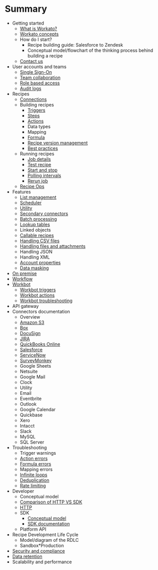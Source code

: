 # Summary

* Getting started
  * [What is Workato?](_docs/what-is-workato.md)
  * [Workato concepts](_docs/workato-concepts.md)
  * How do I start?
    * Recipe building guide: Salesforce to Zendesk
    * Conceptual model/flowchart of the thinking process behind building a recipe
  * [Contact us](_docs/contact-us.md)
* User accounts and teams
  * [Single Sign-On](_docs/_user_accounts_and_teams/sso.md)
  * [Team collaboration](_docs/_user_accounts_and_teams/team-collaboration.md)
  * [Role based access](_docs/_user_accounts_and_teams/team-collaboration.md#team-roles)
  * [Audit logs](_docs/_user_accounts_and_teams/team-collaboration.md#audit-logs)
* Recipes
  * [Connections](_docs/_recipes/connections.md)
  * Building recipes
    * [Triggers](_docs/_recipes/triggers.md)
    * [Steps](_docs/_recipes/steps.md)
    * [Actions](_docs/_recipes/actions.md)
    * Data types
    * Mapping
    * [Formula](_docs/_recipes/formula.md)
    * [Recipe version management](_docs/_recipes/recipe-version-management.md)
    * [Best practices](_docs/_recipes/building-best-practices.md)
  * Running recipes
    * [Job details](_docs/_recipes/job-details.md)
    * [Test recipe](_docs/_recipes/testing-recipes.md)
    * [Start and stop](_docs/_recipes/start-and-stop.md)
    * [Polling intervals](_docs/_recipes/polling-intervals.md)
    * [Rerun job](_docs/_recipes/rerun-job.md)
  * [Recipe Ops](_docs/recipe-ops.md)
* Features
  * [List management](_docs/_features/list-management.md)
  * [Scheduler](_docs/_features/scheduler.md)
  * [Utility](_docs/_features/utilities.md)
  * [Secondary connectors](_docs/_features/secondary-connectors.md)
  * [Batch processing](_docs/_features/batch-processing.md)
  * [Lookup tables](_docs/_features/lookup-tables.md)
  * Linked objects
  * [Callable recipes](_docs/_features/callable-recipes.md)
  * [Handling CSV files](_docs/_features/handling-csv-files.md)
  * [Handling files and attachments](_docs/_features/handling-files-and-attachments.md)
  * Handling JSON
  * Handling XML
  * [Account properties](_docs/_features/account-properties.md)
  * [Data masking](_docs/_features/data-masking.md)
* [On premise](_docs/on-prem.md)
* [Workflow](_docs/workflow.md)
* [Workbot](_docs/_workbot/workbot.md)
  * [Workbot triggers](_docs/_workbot/workbot-triggers.md)
  * [Workbot actions](_docs/_workbot/workbot-actions.md)
  * [Workbot troubleshooting](_docs/_workbot/workbot-troubleshooting.md)
* API gateway
* Connectors documentation
  * Overview
  * [Amazon S3](_docs/_connectors/s3.md)
  * [Box](_docs/_connectors/box.md)
  * [DocuSign](_docs/_connectors/docusign.md)
  * [JIRA](_docs/_connectors/jira.md)
  * [QuickBooks Online](_docs/_connectors/quickbooks.md)
  * [Salesforce](_docs/_connectors/salesforce.md)
  * [ServiceNow](_docs/_connectors/servicenow.md)
  * [SurveyMonkey](_docs/_connectors/surveymonkey.md)
  * Google Sheets
  * Netsuite
  * Google Mail
  * Clock
  * Utility
  * Email
  * Eventbrite
  * Outlook
  * Google Calendar
  * Quickbase
  * Xero
  * Intacct
  * Slack
  * MySQL
  * SQL Server
* Troubleshooting
  * Trigger warnings
  * [Action errors](_docs/_recipes/action-errors.md)
  * [Formula errors](_docs/_recipes/formula-errors.md)
  * Mapping errors
  * [Infinite loops](_docs/_recipes/infinite-loops.md)
  * [Deduplication](_docs/_recipes/deduplication.md)
  * [Rate limiting](_docs/_recipes/rate-limiting.md)
* Developer
  * Conceptual model
  * [Comparison of HTTP VS SDK](_docs/_developer/http-vs-sdk.md)
  * [HTTP](_docs/_developer/http.md)
  * SDK
    * [Conceptual model](_docs/_developer/_sdk/sdk-conceptual-model.md)
    * [SDK documentation](_docs/_developer/_sdk/sdk-docs.md)
  * Platform API
* Recipe Development Life Cycle
  * Model/diagram of the RDLC
  * Sandbox\*Production
* [Security and compliance](https://www.workato.com/security)
* [Data retention](_docs/data-retention.md)
* Scalability and performance
